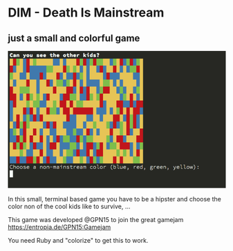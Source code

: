 DIM - Death Is Mainstream
==========================
just a small and colorful game
--------------------------------
![screenshot](./screenshot.png)

In this small, terminal based game you have to be a hipster and choose the color non of the cool kids like to survive, ...

This game was developed @GPN15 to join the great gamejam 
https://entropia.de/GPN15:Gamejam

You need Ruby and "colorize" to get this to work. 